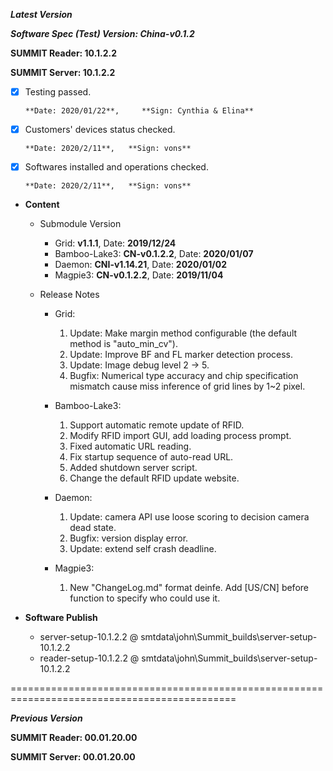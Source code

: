 ***Latest Version***

***Software Spec (Test) Version: China-v0.1.2***

**SUMMIT Reader: 10.1.2.2**

**SUMMIT Server: 10.1.2.2**

* [x] Testing passed. 

      **Date: 2020/01/22**,     **Sign: Cynthia & Elina**

* [x] Customers' devices status checked. 

      **Date: 2020/2/11**,   **Sign: vons**

* [x] Softwares installed and operations checked. 

      **Date: 2020/2/11**,   **Sign: vons**

*  **Content**
    *  Submodule Version
        *  Grid: **v1.1.1**,          Date: **2019/12/24**
        *  Bamboo-Lake3: **CN-v0.1.2.2**,  Date: **2020/01/07**
        *  Daemon: **CNI-v1.14.21**,        Date: **2020/01/02**
        *  Magpie3: **CN-v0.1.2.2**,       Date: **2019/11/04**

    *  Release Notes
        *  Grid:
            1. Update: Make margin method configurable (the default method is "auto_min_cv").
            2. Update: Improve BF and FL marker detection process.
            3. Update: Image debug level 2 -> 5.
            4. Bugfix: Numerical type accuracy and chip specification mismatch cause miss inference of grid lines by 1~2 pixel.

        * Bamboo-Lake3:
            1. Support automatic remote update of RFID.
            2. Modify RFID import GUI, add loading process prompt.
            3. Fixed automatic URL reading.
            4. Fix startup sequence of auto-read URL.
            5. Added shutdown server script.
            6. Change the default RFID update website.

        *  Daemon:
            1. Update: camera API use loose scoring to decision camera dead state.
            2. Bugfix: version display error.
			3. Update: extend self crash deadline.
            
        *  Magpie3:
            1. New "ChangeLog.md" format deinfe. Add [US/CN] before function to specify who could use it.
        
* **Software Publish** 
    * server-setup-10.1.2.2 @ smtdata\john\Summit_builds\server-setup-10.1.2.2
    * reader-setup-10.1.2.2 @ smtdata\john\Summit_builds\server-setup-10.1.2.2

=============================================================================================

***Previous Version***

**SUMMIT Reader: 00.01.20.00**

**SUMMIT Server: 00.01.20.00**
